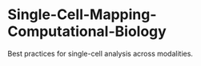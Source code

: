 # Single-Cell-Mapping-Computational-Biology
Best practices for single-cell analysis across modalities.
